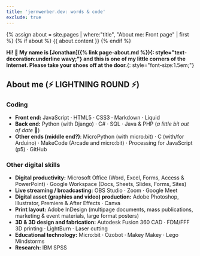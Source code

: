 ```yaml
---
title: 'jernwerber.dev: words & code'
exclude: true
---
```


{% assign about = site.pages | where:"title", "About me: Front page" | first %}
{% if about %}
{{ about.content }}
{% endif %}

**Hi! 👋 My name is [Jonathan]({% link page-about.md %}){: style="text-decoration:underline wavy;"} and this is one of my little corners of the Internet. Please take your shoes off at the door.**{: style="font-size:1.5em;"}

## About me (⚡️ LIGHTNING ROUND ⚡️)

### Coding
- **Front end:** JavaScript · HTML5 · CSS3 · Markdown · Liquid
- **Back end:** Python (with Django) · C# · SQL · Java & PHP (_a little bit out of date_ 🤏)
- **Other ends (middle end?)**: MicroPython (with micro:bit) · C (with/for Arduino) · MakeCode (Arcade and micro:bit) · Processing for JavaScript (p5) · GitHub

### Other digital skills
- **Digital productivity:** Microsoft Office (Word, Excel, Forms, Access & PowerPoint) · Google Workspace (Docs, Sheets, Slides, Forms, Sites)
- **Live streaming / broadcasting:** OBS Studio · Zoom · Google Meet 
- **Digital asset (graphics and video) production:** Adobe Photoshop, Illustrator, Premiere & After Effects · Canva
- **Print layout:** Adobe InDesign (multipage documents, mass publications, marketing & event materials, large format posters)
- **3D & 3D design and fabrication:** Autodesk Fusion 360 CAD · FDM/FFF 3D printing · LightBurn · Laser cutting
- **Educational technology:** Micro:bit · Ozobot · Makey Makey · Lego Mindstorms
- **Research:** IBM SPSS

<!-- (This is a place for me to put things to show other people.) -->